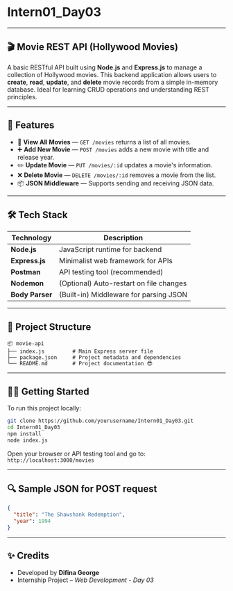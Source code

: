 # Intern01\_Day03

---

## 🎬 Movie REST API (Hollywood Movies)

A basic RESTful API built using **Node.js** and **Express.js** to manage a collection of Hollywood movies. This backend application allows users to **create**, **read**, **update**, and **delete** movie records from a simple in-memory database. Ideal for learning CRUD operations and understanding REST principles.

---

## 🚀 Features

* 📄 **View All Movies** — `GET /movies` returns a list of all movies.
* ➕ **Add New Movie** — `POST /movies` adds a new movie with title and release year.
* ✏️ **Update Movie** — `PUT /movies/:id` updates a movie's information.
* ❌ **Delete Movie** — `DELETE /movies/:id` removes a movie from the list.
* 📦 **JSON Middleware** — Supports sending and receiving JSON data.

---

## 🛠️ Tech Stack

| Technology      | Description                             |
| --------------- | --------------------------------------- |
| **Node.js**     | JavaScript runtime for backend          |
| **Express.js**  | Minimalist web framework for APIs       |
| **Postman**     | API testing tool (recommended)          |
| **Nodemon**     | (Optional) Auto-restart on file changes |
| **Body Parser** | (Built-in) Middleware for parsing JSON  |

---

## 📁 Project Structure

```
📦 movie-api
├── index.js         # Main Express server file
├── package.json     # Project metadata and dependencies
└── README.md        # Project documentation 😎
```

---

## 🧑‍💻 Getting Started

To run this project locally:

```bash
git clone https://github.com/yourusername/Intern01_Day03.git
cd Intern01_Day03
npm install
node index.js
```

Open your browser or API testing tool and go to:
`http://localhost:3000/movies`

---

## 🔍 Sample JSON for POST request

```json
{
  "title": "The Shawshank Redemption",
  "year": 1994
}
```

---

## ✨ Credits

* Developed by **Difina George**
* Internship Project – *Web Development - Day 03*
